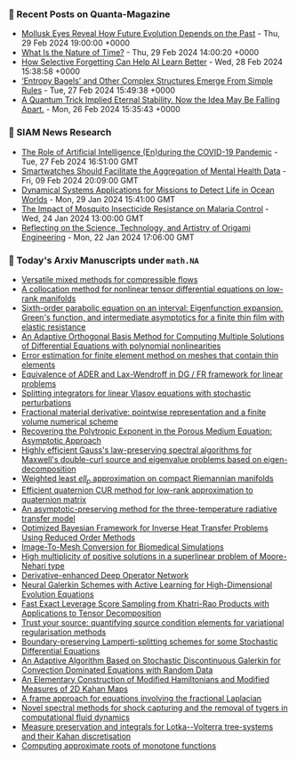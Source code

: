 ### 📝 Recent Posts on Quanta-Magazine
<!-- quanta starts -->
* <a href="https://www.quantamagazine.org/mollusk-eyes-reveal-how-future-evolution-depends-on-the-past-20240229/">Mollusk Eyes Reveal How Future Evolution Depends on the Past</a> - Thu, 29 Feb 2024 19:00:00 +0000
* <a href="https://www.quantamagazine.org/what-is-the-nature-of-time-20240229/">What Is the Nature of Time?</a> - Thu, 29 Feb 2024 14:00:20 +0000
* <a href="https://www.quantamagazine.org/how-selective-forgetting-can-help-ai-learn-better-20240228/">How Selective Forgetting Can Help AI Learn Better</a> - Wed, 28 Feb 2024 15:38:58 +0000
* <a href="https://www.quantamagazine.org/entropy-bagels-and-other-complex-structures-emerge-from-simple-rules-20240227/">‘Entropy Bagels’ and Other Complex Structures Emerge From Simple Rules</a> - Tue, 27 Feb 2024 15:49:38 +0000
* <a href="https://www.quantamagazine.org/a-quantum-trick-implied-eternal-stability-now-its-falling-apart-20240226/">A Quantum Trick Implied Eternal Stability. Now the Idea May Be Falling Apart.</a> - Mon, 26 Feb 2024 15:35:43 +0000
<!-- quanta ends -->

### 📝 SIAM News Research
<!-- siam-news starts -->
* <a href="https://sinews.siam.org/Details-Page/the-role-of-artificial-intelligence-enduring-the-covid-19-pandemic">The Role of Artificial Intelligence (En)during the COVID-19 Pandemic</a> - Tue, 27 Feb 2024 16:51:00 GMT
* <a href="https://sinews.siam.org/Details-Page/smartwatches-should-facilitate-the-aggregation-of-mental-health-data">Smartwatches Should Facilitate the Aggregation of Mental Health Data</a> - Fri, 09 Feb 2024 20:09:00 GMT
* <a href="https://sinews.siam.org/Details-Page/dynamical-systems-applications-for-missions-to-detect-life-in-ocean-worlds">Dynamical Systems Applications for Missions to Detect Life in Ocean Worlds</a> - Mon, 29 Jan 2024 15:41:00 GMT
* <a href="https://sinews.siam.org/Details-Page/the-impact-of-mosquito-insecticide-resistance-on-malaria-control">The Impact of Mosquito Insecticide Resistance on Malaria Control</a> - Wed, 24 Jan 2024 13:00:00 GMT
* <a href="https://sinews.siam.org/Details-Page/reflecting-on-the-science-technology-and-artistry-of-origami-engineering">Reflecting on the Science, Technology, and Artistry of Origami Engineering</a> - Mon, 22 Jan 2024 17:06:00 GMT
<!-- siam-news ends -->

### 📝 Today's Arxiv Manuscripts under ``math.NA``
<!-- arxiv-math-na starts -->
* <a href="https://arxiv.org/abs/2402.18660">Versatile mixed methods for compressible flows</a>
* <a href="https://arxiv.org/abs/2402.18721">A collocation method for nonlinear tensor differential equations on low-rank manifolds</a>
* <a href="https://arxiv.org/abs/2402.18740">Sixth-order parabolic equation on an interval: Eigenfunction expansion, Green's function, and intermediate asymptotics for a finite thin film with elastic resistance</a>
* <a href="https://arxiv.org/abs/2402.18793">An Adaptive Orthogonal Basis Method for Computing Multiple Solutions of Differential Equations with polynomial nonlinearities</a>
* <a href="https://arxiv.org/abs/2402.18860">Error estimation for finite element method on meshes that contain thin elements</a>
* <a href="https://arxiv.org/abs/2402.18937">Equivalence of ADER and Lax-Wendroff in DG / FR framework for linear problems</a>
* <a href="https://arxiv.org/abs/2402.18982">Splitting integrators for linear Vlasov equations with stochastic perturbations</a>
* <a href="https://arxiv.org/abs/2402.19015">Fractional material derivative: pointwise representation and a finite volume numerical scheme</a>
* <a href="https://arxiv.org/abs/2402.19056">Recovering the Polytropic Exponent in the Porous Medium Equation: Asymptotic Approach</a>
* <a href="https://arxiv.org/abs/2402.19125">Highly efficient Gauss's law-preserving spectral algorithms for Maxwell's double-curl source and eigenvalue problems based on eigen-decomposition</a>
* <a href="https://arxiv.org/abs/2402.19132">Weighted least $ell_p$ approximation on compact Riemannian manifolds</a>
* <a href="https://arxiv.org/abs/2402.19147">Efficient quaternion CUR method for low-rank approximation to quaternion matrix</a>
* <a href="https://arxiv.org/abs/2402.19191">An asymptotic-preserving method for the three-temperature radiative transfer model</a>
* <a href="https://arxiv.org/abs/2402.19381">Optimized Bayesian Framework for Inverse Heat Transfer Problems Using Reduced Order Methods</a>
* <a href="https://arxiv.org/abs/2402.18596">Image-To-Mesh Conversion for Biomedical Simulations</a>
* <a href="https://arxiv.org/abs/2402.19084">High multiplicity of positive solutions in a superlinear problem of Moore-Nehari type</a>
* <a href="https://arxiv.org/abs/2402.19242">Derivative-enhanced Deep Operator Network</a>
* <a href="https://arxiv.org/abs/2203.01360">Neural Galerkin Schemes with Active Learning for High-Dimensional Evolution Equations</a>
* <a href="https://arxiv.org/abs/2301.12584">Fast Exact Leverage Score Sampling from Khatri-Rao Products with Applications to Tensor Decomposition</a>
* <a href="https://arxiv.org/abs/2303.00696">Trust your source: quantifying source condition elements for variational regularisation methods</a>
* <a href="https://arxiv.org/abs/2308.04075">Boundary-preserving Lamperti-splitting schemes for some Stochastic Differential Equations</a>
* <a href="https://arxiv.org/abs/2308.05500">An Adaptive Algorithm Based on Stochastic Discontinuous Galerkin for Convection Dominated Equations with Random Data</a>
* <a href="https://arxiv.org/abs/2309.00799">An Elementary Construction of Modified Hamiltonians and Modified Measures of 2D Kahan Maps</a>
* <a href="https://arxiv.org/abs/2311.12451">A frame approach for equations involving the fractional Laplacian</a>
* <a href="https://arxiv.org/abs/2402.17688">Novel spectral methods for shock capturing and the removal of tygers in computational fluid dynamics</a>
* <a href="https://arxiv.org/abs/2309.05979">Measure preservation and integrals for Lotka--Volterra tree-systems and their Kahan discretisation</a>
* <a href="https://arxiv.org/abs/2310.07333">Computing approximate roots of monotone functions</a>
<!-- arxiv-math-na ends -->
